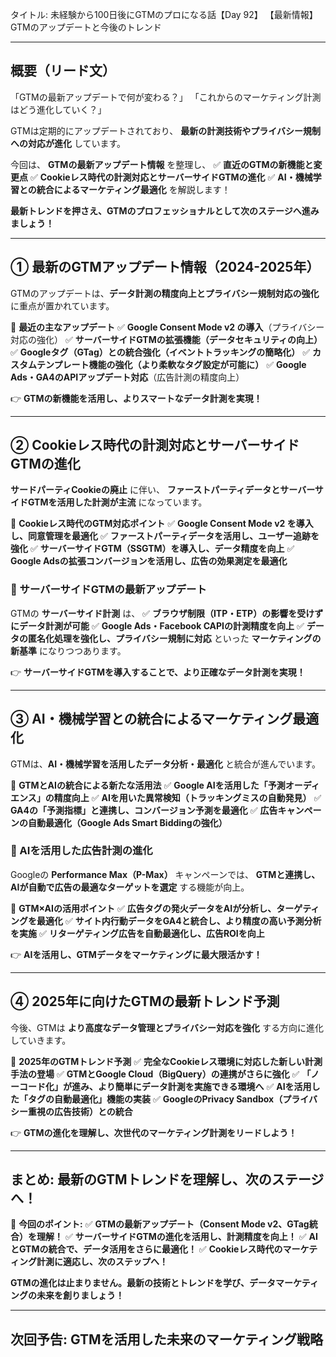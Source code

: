 タイトル: 未経験から100日後にGTMのプロになる話【Day 92】
【最新情報】GTMのアップデートと今後のトレンド

---

## **概要（リード文）**

「GTMの最新アップデートで何が変わる？」
「これからのマーケティング計測はどう進化していく？」

GTMは定期的にアップデートされており、
**最新の計測技術やプライバシー規制への対応が進化** しています。

今回は、 **GTMの最新アップデート情報** を整理し、
✅ **直近のGTMの新機能と変更点**
✅ **Cookieレス時代の計測対応とサーバーサイドGTMの進化**
✅ **AI・機械学習との統合によるマーケティング最適化**
を解説します！

**最新トレンドを押さえ、GTMのプロフェッショナルとして次のステージへ進みましょう！**

---

## **① 最新のGTMアップデート情報（2024-2025年）**

GTMのアップデートは、**データ計測の精度向上とプライバシー規制対応の強化** に重点が置かれています。

📌 **最近の主なアップデート**
✅ **Google Consent Mode v2 の導入**（プライバシー対応の強化）
✅ **サーバーサイドGTMの拡張機能（データセキュリティの向上）**
✅ **Googleタグ（GTag）との統合強化（イベントトラッキングの簡略化）**
✅ **カスタムテンプレート機能の強化（より柔軟なタグ設定が可能に）**
✅ **Google Ads・GA4のAPIアップデート対応**（広告計測の精度向上）

👉 **GTMの新機能を活用し、よりスマートなデータ計測を実現！**

---

## **② Cookieレス時代の計測対応とサーバーサイドGTMの進化**

**サードパーティCookieの廃止** に伴い、
**ファーストパーティデータとサーバーサイドGTMを活用した計測が主流** になっています。

📌 **Cookieレス時代のGTM対応ポイント**
✅ **Google Consent Mode v2 を導入し、同意管理を最適化**
✅ **ファーストパーティデータを活用し、ユーザー追跡を強化**
✅ **サーバーサイドGTM（SSGTM）を導入し、データ精度を向上**
✅ **Google Adsの拡張コンバージョンを活用し、広告の効果測定を最適化**

### **🔹 サーバーサイドGTMの最新アップデート**

GTMの **サーバーサイド計測** は、
✅ **ブラウザ制限（ITP・ETP）の影響を受けずにデータ計測が可能**
✅ **Google Ads・Facebook CAPIの計測精度を向上**
✅ **データの匿名化処理を強化し、プライバシー規制に対応**
といった **マーケティングの新基準** になりつつあります。

👉 **サーバーサイドGTMを導入することで、より正確なデータ計測を実現！**

---

## **③ AI・機械学習との統合によるマーケティング最適化**

GTMは、**AI・機械学習を活用したデータ分析・最適化** と統合が進んでいます。

📌 **GTMとAIの統合による新たな活用法**
✅ **Google AIを活用した「予測オーディエンス」の精度向上**
✅ **AIを用いた異常検知（トラッキングミスの自動発見）**
✅ **GA4の「予測指標」と連携し、コンバージョン予測を最適化**
✅ **広告キャンペーンの自動最適化（Google Ads Smart Biddingの強化）**

### **🔹 AIを活用した広告計測の進化**

Googleの **Performance Max（P-Max）** キャンペーンでは、
**GTMと連携し、AIが自動で広告の最適なターゲットを選定** する機能が向上。

📌 **GTM×AIの活用ポイント**
✅ **広告タグの発火データをAIが分析し、ターゲティングを最適化**
✅ **サイト内行動データをGA4と統合し、より精度の高い予測分析を実施**
✅ **リターゲティング広告を自動最適化し、広告ROIを向上**

👉 **AIを活用し、GTMデータをマーケティングに最大限活かす！**

---

## **④ 2025年に向けたGTMの最新トレンド予測**

今後、GTMは **より高度なデータ管理とプライバシー対応を強化** する方向に進化していきます。

📌 **2025年のGTMトレンド予測**
✅ **完全なCookieレス環境に対応した新しい計測手法の登場**
✅ **GTMとGoogle Cloud（BigQuery）の連携がさらに強化**
✅ **「ノーコード化」が進み、より簡単にデータ計測を実施できる環境へ**
✅ **AIを活用した「タグの自動最適化」機能の実装**
✅ **GoogleのPrivacy Sandbox（プライバシー重視の広告技術）との統合**

👉 **GTMの進化を理解し、次世代のマーケティング計測をリードしよう！**

---

## **まとめ: 最新のGTMトレンドを理解し、次のステージへ！**

📌 **今回のポイント:**
✅ **GTMの最新アップデート（Consent Mode v2、GTag統合）を理解！**
✅ **サーバーサイドGTMの進化を活用し、計測精度を向上！**
✅ **AIとGTMの統合で、データ活用をさらに最適化！**
✅ **Cookieレス時代のマーケティング計測に適応し、次のステップへ！**

**GTMの進化は止まりません。最新の技術とトレンドを学び、データマーケティングの未来を創りましょう！**

---

## **次回予告: GTMを活用した未来のマーケティング戦略**

